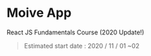 # Moive App

React JS Fundamentals Course (2020 Update!)
 > Estimated start date : 2020 / 11 / 01 ~02
